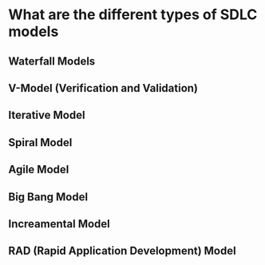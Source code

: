 # What are the different types of SDLC models
## Waterfall Models
## V-Model (Verification and Validation)
## Iterative Model
## Spiral Model
## Agile Model
## Big Bang Model
## Increamental Model
## RAD (Rapid Application Development) Model
